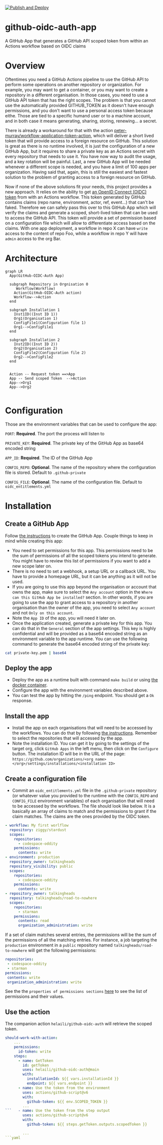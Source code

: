 [![Publish and Deploy](https://github.com/helaili/github-oidc-auth-app/actions/workflows/deploy.yml/badge.svg)](https://github.com/helaili/github-oidc-auth-app/actions/workflows/deploy.yml)

# github-oidc-auth-app

A GitHub App that generates a GitHub API scoped token from within an Actions workflow based on OIDC claims

# Overview
Oftentimes you need a GitHub Actions pipeline to use the GitHub API to perform some operations on another repository or organization. For example, you may want to get a container, or you may want to create a repository in a different organisation. In those cases, you need to use a GitHub API token that has the right scopes. The problem is that you cannot use the automatically provided GITHUB_TOKEN as it doesn't have enough permissions, and you don't want to use a personal access token because eithe. Those are tied to a specific humand user or to a machine account, and in both case it means generating, sharing, storing, renewing... a secret.

There is already a workaround for that with the action [peter-murray/workflow-application-token-action](https://github.com/peter-murray/workflow-application-token-action), which will deliver a short lived token that will provide access to a foreign resource on GitHub. This solution is great as there is no runtime involved, it is just the configuration of a new GitHub App, but it requires to share a private key as an Actions secret with every repository that needs to use it. You have now way to audit the usage, and a key rotation will be painful. Last, a new GitHub App will be needed whenever a different scope is needed, and you have a limit of 100 apps per organization. Having said that, again, this is still the easiest and fastest solution to the problem of granting access to a foreign resource on GitHub.

Now if none of the above solutions fit your needs, this project provides a new approach. It relies on the ability to get [an OpenID Connect (OIDC) token](https://docs.github.com/en/actions/deployment/security-hardening-your-deployments/about-security-hardening-with-openid-connect) from with an Actions workflow. This token generated by GitHub contains claims (repo name, environment, actor, ref, event...) that can't be faked. Therefore we can safely pass this over to this GitHub App which will verify the claims and generate a scoped, short-lived token that can be used to access the GitHub API. This token will provide a set of permission based on a configuration file which will allow to differentiate access based on the claims. With one app deployment, a workflow in repo X can have `write` access to the content of repo Foo, while a workflow in repo Y will have `admin` access to the org Bar.


# Architecture

```mermaid 
graph LR
  App(GitHub-OIDC-Auth App)
    
  subgraph Repository in Orgnisation 0
     Workflow(Workflow)
    Action(GitHub-OIDC-Auth action)
    Workflow-->Action
  end

  subgraph Installation 1 
    Inst1ID((Inst ID 1))
    Org1(Organisation 1)
    ConfigFile1(Configuration file 1)
    Org1-->ConfigFile1
  end

  subgraph Installation 2
    Inst2ID((Inst ID 2))
    Org2(Organisation 2)
    ConfigFile2(Configuration file 2)
    Org2-->ConfigFile2
  end


  Action -- Request token ==>App
  App -- Send scoped Token  -->Action
  App-->Org1
  App-->Org2
  
```
  
# Configuration

Those are the environment variables that can be used to configure the app:

`PORT`: **Required**. The port the process will listen to

`PRIVATE_KEY`: **Required**. The private key of the GitHub App as base64 encoded string

`APP_ID`: **Required**. The ID of the GitHub App

`CONFIG_REPO`: **Optional**. The name of the repository where the configuration file is stored. Default to `.github-private`

`CONFIG_FILE`: **Optional**. The name of the configuration file. Default to `oidc_entitlements.yml`

# Installation

## Create a GitHub App 
Follow [the instructions](https://docs.github.com/en/apps/creating-github-apps/setting-up-a-github-app/creating-a-github-app) to create the GitHub App. Couple things to keep in mind while creating this app:
- You need to set permissions for this app. This permissions need to be the sum of permissions of all the scoped tokens you intend to generate. You might have to review this list of permissions if you want to add a new scope later on.
- There is no need to set a webhook, a setup URL or a callback URL. You have to provide a homepage URL, but it can be anything as it will not be used.
- If you are going to use this app beyond the organisation or account that owns the app, make sure to select the `Any account` option in the `Where can this GitHub App be installed?` section. In other words, if you are going to use the app to grant access to a repository in another organisation than the owner of the app, you need to select `Any account` and not `Only on this account`.
- Note the `App ID` of the app, you will need it later on.
- Once the application created, generate a private key for this app. You can do that in the `General` section of the app settings. This key is highly confidential and will be provided as a base64 encoded string as an environment variable to the app runtime. You can use the following command to generate the base64 encoded string of the private key:

```bash
cat private-key.pem | base64
```

## Deploy the app
- Deploy the app as a runtime built with command `make build` or using [the docker container](https://github.com/helaili/github-oidc-auth-app/pkgs/container/github-oidc-auth-app).
- Configure the app with the environment variables described above.
- You can test the app by hitting the `/ping` endpoint. You should get a `Ok` response.

## Install the app
- Install the app on each organisations that will need to be accessed by the workflows. You can do that by following [the instructions](https://docs.github.com/en/apps/maintaining-github-apps/installing-github-apps). Remember to select the repositories that will accessed by the app. 
- Note the installation ID. You can get it by going to the settings of the target org, click `GitHub Apps` in the left menu, then click on the `Configure` button. The installation ID will be in the URL of the page: `https://github.com/organizations/<org name></org>/settings/installations/<installation ID>`

## Create a configuration file
- Commit an `oidc_entitlements.yml` file in the `.github-private` repository (or whatever value you provided to the runtime with the  `CONFIG_REPO` and `CONFIG_FILE` environment variables) of each organisation that will need to be accessed by the workflows. The file should look like below. It is a basically an array of claims to match and the permissions to grant if the claim matches. The claims are the ones provided by the OIDC token.

```yaml
- workflow: My first worlflow
  repository: ziggy/stardust
  scopes:
    repositories: 
      - codespace-oddity
    permissions: 
      contents: write
- environment: production
  repository_owner: talkingheads
  repository_visibility: public
  scopes:
    repositories: 
      - codespace-oddity
    permissions: 
      contents: write
- repository_owner: talkingheads
  repository: talkingheads/road-to-nowhere
  scopes:
    repositories: 
      - starman
    permissions: 
      contents: read
      organization_administration: write
```
 
 If a set of claim matches several entries, the permissions will be the sum of the permissions of all the matching entries. For instance, a job targeting the `production` environment in a `public` repository named `talkingheads/road-to-nowhere` will get the following permissions:
 
 ```yaml
repositories: 
  - codespace-oddity
  - starman
permissions: 
  contents: write
  organization_administration: write
 ```


See the the `properties of permissions sections` [here](https://docs.github.com/en/enterprise-cloud@latest/rest/apps/apps?apiVersion=2022-11-28#create-a-scoped-access-token) to see the list of permissions and their values.


## Use the action
The companion action `helaili/github-oidc-auth` will retrieve the scoped token. 


```yaml
should-work-with-action:
    ...
    permissions:
      id-token: write
    steps:
      - name: GetToken
        id: getToken
        uses: helaili/github-oidc-auth@main
        with:
          installationId: ${{ vars.installationId }}
          endpoint: ${{ vars.endpoint }}
      - name: Use the token from the environment
        uses: actions/github-script@v6
        with:
          github-token: ${{ env.SCOPED_TOKEN }}
        ...
```   - name: Use the token from the step output
        uses: actions/github-script@v6
        with:
          github-token: ${{ steps.getToken.outputs.scopedToken }}

        ...
```yaml